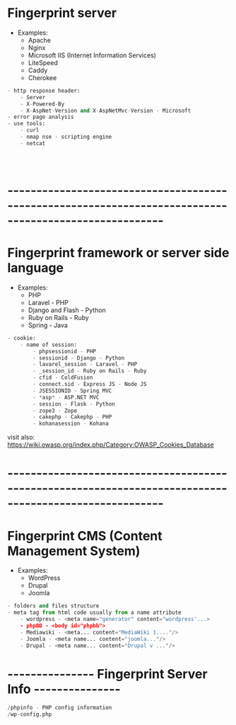
# Fingerprint server
- Examples:
	- Apache
	- Nginx
	- Microsoft IIS (Internet Information Services)
	- LiteSpeed
	- Caddy
	- Cherokee

```python
- http response header:
	- Server
	- X-Powered-By
	- X-AspNet-Version and X-AspNetMvc-Version - Microsoft
- error page analysis
- use tools:
	- curl
	- nmap nse - scripting engine
	- netcat





```


# -------------------------------------------------------------------------------------------------------


# Fingerprint framework or server side language
- Examples:
	- PHP
	- Laravel - PHP
	- Django and Flash - Python
	- Ruby on Rails - Ruby
	- Spring - Java

```python
- cookie:
	- name of session:
		- phpsessionid - PHP
		- sessionid - Django - Python
		- lavarel_session - Laravel - PHP
		- _session_id - Ruby on Rails - Ruby
		- cfid - ColdFusion
		- connect.sid - Express JS - Node JS
		- JSESSIONID - Spring MVC 
		- *asp* - ASP.NET MVC
		- session - Flask - Python
		- zope3 - Zope
		- cakephp - Cakephp - PHP
		- kohanasession - Kohana
```

visit also:
https://wiki.owasp.org/index.php/Category:OWASP_Cookies_Database



# -------------------------------------------------------------------------------------------------------

# Fingerprint CMS (Content Management System)
- Examples:
	- WordPress
	- Drupal
	- Joomla

```python
- folders and files structure
- meta tag from html code usually from a name attribute
	- wordpress - <meta name="generator" content="wordpress'...>
	- phpBB - <body id="phpbb">
	- Mediawiki - <meta... content="MediaWiki 1...."/>
	- Joomla - <meta name... content="joomla..."/>
	- Drupal - <meta name... content="Drupal v ..."/>
```


# --------------- Fingerprint Server Info ---------------

```python
/phpinfo - PHP config information
/wp-config.php
```
























